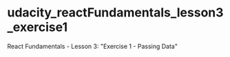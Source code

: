 # udacity_reactFundamentals_lesson3_exercise1
React Fundamentals - Lesson 3: "Exercise 1 - Passing Data"
